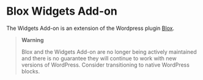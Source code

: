 # Blox Widgets Add-on

The Widgets Add-on is an extension of the Wordpress plugin [Blox](https://github.com/ndiego/blox).

> **Warning**
> 
> Blox and the Widgets Add-on are no longer being actively maintained and there is no guarantee they will continue to work with new versions of WordPress. Consider transitioning to native WordPress blocks.
